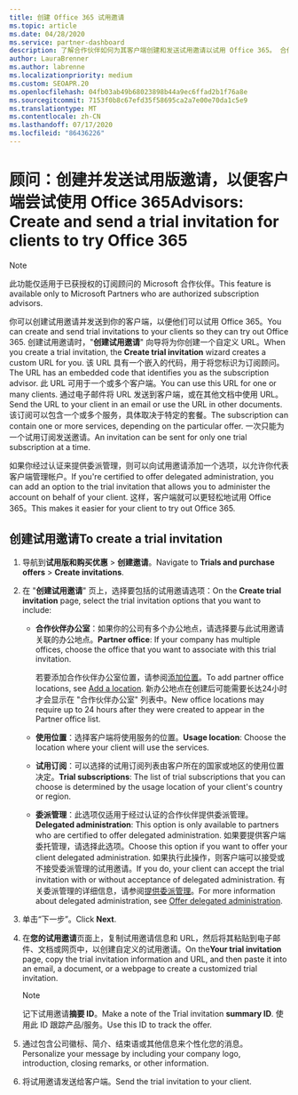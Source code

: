 ```yaml
---
title: 创建 Office 365 试用邀请
ms.topic: article
ms.date: 04/28/2020
ms.service: partner-dashboard
description: 了解合作伙伴如何为其客户端创建和发送试用邀请以试用 Office 365。 合作伙伴很多都是已获授权的订阅顾问。
author: LauraBrenner
ms.author: labrenne
ms.localizationpriority: medium
ms.custom: SEOAPR.20
ms.openlocfilehash: 04fb03ab49b68023898b44a9ec6ffad2b1f76a8e
ms.sourcegitcommit: 7153f0b8c67efd35f58695ca2a7e00e70da1c5e9
ms.translationtype: MT
ms.contentlocale: zh-CN
ms.lasthandoff: 07/17/2020
ms.locfileid: "86436226"
---
```

# <a name="advisors-create-and-send-a-trial-invitation-for-clients-to-try-office-365"></a><span data-ttu-id="78cc3-104">顾问：创建并发送试用版邀请，以便客户端尝试使用 Office 365</span><span class="sxs-lookup"><span data-stu-id="78cc3-104">Advisors: Create and send a trial invitation for clients to try Office 365</span></span>

> [!NOTE]
> <span data-ttu-id="78cc3-105">此功能仅适用于已获授权的订阅顾问的 Microsoft 合作伙伴。</span><span class="sxs-lookup"><span data-stu-id="78cc3-105">This feature is available only to Microsoft Partners who are authorized subscription advisors.</span></span>

<span data-ttu-id="78cc3-106">你可以创建试用邀请并发送到你的客户端，以便他们可以试用 Office 365。</span><span class="sxs-lookup"><span data-stu-id="78cc3-106">You can create and send trial invitations to your clients so they can try out Office 365.</span></span> <span data-ttu-id="78cc3-107">创建试用邀请时，"**创建试用邀请**" 向导将为你创建一个自定义 URL。</span><span class="sxs-lookup"><span data-stu-id="78cc3-107">When you create a trial invitation, the **Create trial invitation** wizard creates a custom URL for you.</span></span> <span data-ttu-id="78cc3-108">该 URL 具有一个嵌入的代码，用于将您标识为订阅顾问。</span><span class="sxs-lookup"><span data-stu-id="78cc3-108">The URL has an embedded code that identifies you as the subscription advisor.</span></span> <span data-ttu-id="78cc3-109">此 URL 可用于一个或多个客户端。</span><span class="sxs-lookup"><span data-stu-id="78cc3-109">You can use this URL for one or many clients.</span></span> <span data-ttu-id="78cc3-110">通过电子邮件将 URL 发送到客户端，或在其他文档中使用 URL。</span><span class="sxs-lookup"><span data-stu-id="78cc3-110">Send the URL to your client in an email or use the URL in other documents.</span></span> <span data-ttu-id="78cc3-111">该订阅可以包含一个或多个服务，具体取决于特定的套餐。</span><span class="sxs-lookup"><span data-stu-id="78cc3-111">The subscription can contain one or more services, depending on the particular offer.</span></span> <span data-ttu-id="78cc3-112">一次只能为一个试用订阅发送邀请。</span><span class="sxs-lookup"><span data-stu-id="78cc3-112">An invitation can be sent for only one trial subscription at a time.</span></span>

<span data-ttu-id="78cc3-113">如果你经过认证来提供委派管理，则可以向试用邀请添加一个选项，以允许你代表客户端管理帐户。</span><span class="sxs-lookup"><span data-stu-id="78cc3-113">If you're certified to offer delegated administration, you can add an option to the trial invitation that allows you to administer the account on behalf of your client.</span></span> <span data-ttu-id="78cc3-114">这样，客户端就可以更轻松地试用 Office 365。</span><span class="sxs-lookup"><span data-stu-id="78cc3-114">This makes it easier for your client to try out Office 365.</span></span>

## <a name="to-create-a-trial-invitation"></a><span data-ttu-id="78cc3-115">创建试用邀请</span><span class="sxs-lookup"><span data-stu-id="78cc3-115">To create a trial invitation</span></span>

1. <span data-ttu-id="78cc3-116">导航到**试用版和购买优惠**  >  **创建邀请**。</span><span class="sxs-lookup"><span data-stu-id="78cc3-116">Navigate to **Trials and purchase offers** > **Create invitations**.</span></span>

2. <span data-ttu-id="78cc3-117">在 "**创建试用邀请**" 页上，选择要包括的试用邀请选项：</span><span class="sxs-lookup"><span data-stu-id="78cc3-117">On the **Create trial invitation** page, select the trial invitation options that you want to include:</span></span>

    - <span data-ttu-id="78cc3-118">**合作伙伴办公室**：如果你的公司有多个办公地点，请选择要与此试用邀请关联的办公地点。</span><span class="sxs-lookup"><span data-stu-id="78cc3-118">**Partner office**: If your company has multiple offices, choose the office that you want to associate with this trial invitation.</span></span>

        <span data-ttu-id="78cc3-119">若要添加合作伙伴办公室位置，请参阅[添加位置](manage-locations.md)。</span><span class="sxs-lookup"><span data-stu-id="78cc3-119">To add partner office locations, see [Add a location](manage-locations.md).</span></span> <span data-ttu-id="78cc3-120">新办公地点在创建后可能需要长达24小时才会显示在 "合作伙伴办公室" 列表中。</span><span class="sxs-lookup"><span data-stu-id="78cc3-120">New office locations may require up to 24 hours after they were created to appear in the Partner office list.</span></span>

    - <span data-ttu-id="78cc3-121">**使用位置**：选择客户端将使用服务的位置。</span><span class="sxs-lookup"><span data-stu-id="78cc3-121">**Usage location**: Choose the location where your client will use the services.</span></span>
    - <span data-ttu-id="78cc3-122">**试用订阅**：可以选择的试用订阅列表由客户所在的国家或地区的使用位置决定。</span><span class="sxs-lookup"><span data-stu-id="78cc3-122">**Trial subscriptions**: The list of trial subscriptions that you can choose is determined by the usage location of your client's country or region.</span></span>
    - <span data-ttu-id="78cc3-123">**委派管理**：此选项仅适用于经过认证的合作伙伴提供委派管理。</span><span class="sxs-lookup"><span data-stu-id="78cc3-123">**Delegated administration**: This option is only available to partners who are certified to offer delegated administration.</span></span> <span data-ttu-id="78cc3-124">如果要提供客户端委托管理，请选择此选项。</span><span class="sxs-lookup"><span data-stu-id="78cc3-124">Choose this option if you want to offer your client delegated administration.</span></span> <span data-ttu-id="78cc3-125">如果执行此操作，则客户端可以接受或不接受委派管理的试用邀请。</span><span class="sxs-lookup"><span data-stu-id="78cc3-125">If you do, your client can accept the trial invitation with or without acceptance of delegated administration.</span></span> <span data-ttu-id="78cc3-126">有关委派管理的详细信息，请参阅[提供委派管理](customers-revoke-admin-privileges.md)。</span><span class="sxs-lookup"><span data-stu-id="78cc3-126">For more information about delegated administration, see [Offer delegated administration](customers-revoke-admin-privileges.md).</span></span>

3. <span data-ttu-id="78cc3-127">单击“下一步”。</span><span class="sxs-lookup"><span data-stu-id="78cc3-127">Click **Next**.</span></span>

4. <span data-ttu-id="78cc3-128">在**您的试用邀请**页面上，复制试用邀请信息和 URL，然后将其粘贴到电子邮件、文档或网页中，以创建自定义的试用邀请。</span><span class="sxs-lookup"><span data-stu-id="78cc3-128">On the**Your trial invitation** page, copy the trial invitation information and URL, and then paste it into an email, a document, or a webpage to create a customized trial invitation.</span></span>

    > [!NOTE]
    > <span data-ttu-id="78cc3-129">记下试用邀请**摘要 ID**。</span><span class="sxs-lookup"><span data-stu-id="78cc3-129">Make a note of the Trial invitation **summary ID**.</span></span> <span data-ttu-id="78cc3-130">使用此 ID 跟踪产品/服务。</span><span class="sxs-lookup"><span data-stu-id="78cc3-130">Use this ID to track the offer.</span></span>

5. <span data-ttu-id="78cc3-131">通过包含公司徽标、简介、结束语或其他信息来个性化您的消息。</span><span class="sxs-lookup"><span data-stu-id="78cc3-131">Personalize your message by including your company logo, introduction, closing remarks, or other information.</span></span>

6. <span data-ttu-id="78cc3-132">将试用邀请发送给客户端。</span><span class="sxs-lookup"><span data-stu-id="78cc3-132">Send the trial invitation to your client.</span></span>
